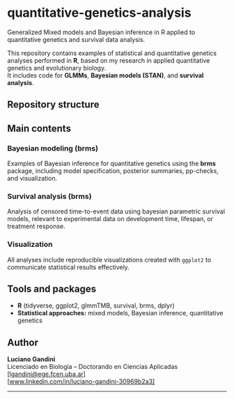 # quantitative-genetics-analysis
Generalized Mixed models and Bayesian inference in R applied to quantitative genetics and survival data analysis.

This repository contains examples of statistical and quantitative genetics analyses performed in **R**, based on my research in applied quantitative genetics and evolutionary biology.  
It includes code for **GLMMs**, **Bayesian models (STAN)**, and **survival analysis**.

## Repository structure

## Main contents

### Bayesian modeling (brms)
Examples of Bayesian inference for quantitative genetics using the **brms** package, including model specification, posterior summaries, pp-checks, and visualization.

### Survival analysis (brms)
Analysis of censored time-to-event data using bayesian parametric survival models, relevant to experimental data on development time, lifespan, or treatment response.

### Visualization
All analyses include reproducible visualizations created with `ggplot2` to communicate statistical results effectively.

## Tools and packages

- **R** (tidyverse, ggplot2, glmmTMB, survival, brms, dplyr)
- **Statistical approaches:** mixed models, Bayesian inference, quantitative genetics

## Author

**Luciano Gandini**  
Licenciado en Biología – Doctorando en Ciencias Aplicadas  
[lgandini@ege.fcen.uba.ar]  
[www.linkedin.com/in/luciano-gandini-30969b2a3]

---
